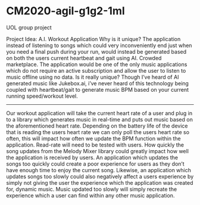 # CM2020-agil-g1g2-1ml
UOL group project

Project Idea: A.I. Workout Application
Why is it unique?
The application instead of listening to songs which could very inconveniently end just when you need a final push during your run, would instead be generated based on both the users current heartbeat and gait using AI.
Crowded marketplace.
The application would be one of the only music applications which do not require an active subscription and allow the user to listen to music offline using no data.
Is it really unique?
Though I’ve heard of AI generated music like Jukebox.ai, i’ve never heard of this technology being coupled with heartbeat/gait to generate music BPM based on your current running speed/workout level.

----

Our workout application will take the current heart rate of a user and plug in to a library which generates music in real-time and puts out music based on the aforementioned heart rate. Depending on the battery life of the device that is reading the users heart rate we can only poll the users heart rate so often, this will impact how often we update the BPM function within the application. Read-rate will need to be tested with users. How quickly the song updates from the Melody Mixer library could greatly impact how well the application is received by users. An application which updates the songs too quickly could create a poor experience for users as they don’t have enough time to enjoy the current song. Likewise, an application which updates songs too slowly could also negatively affect a users experience by simply not giving the user the experience which the application was created for, dynamic music. Music updated too slowly will simply recreate the experience which a user can find within any other music application. 
